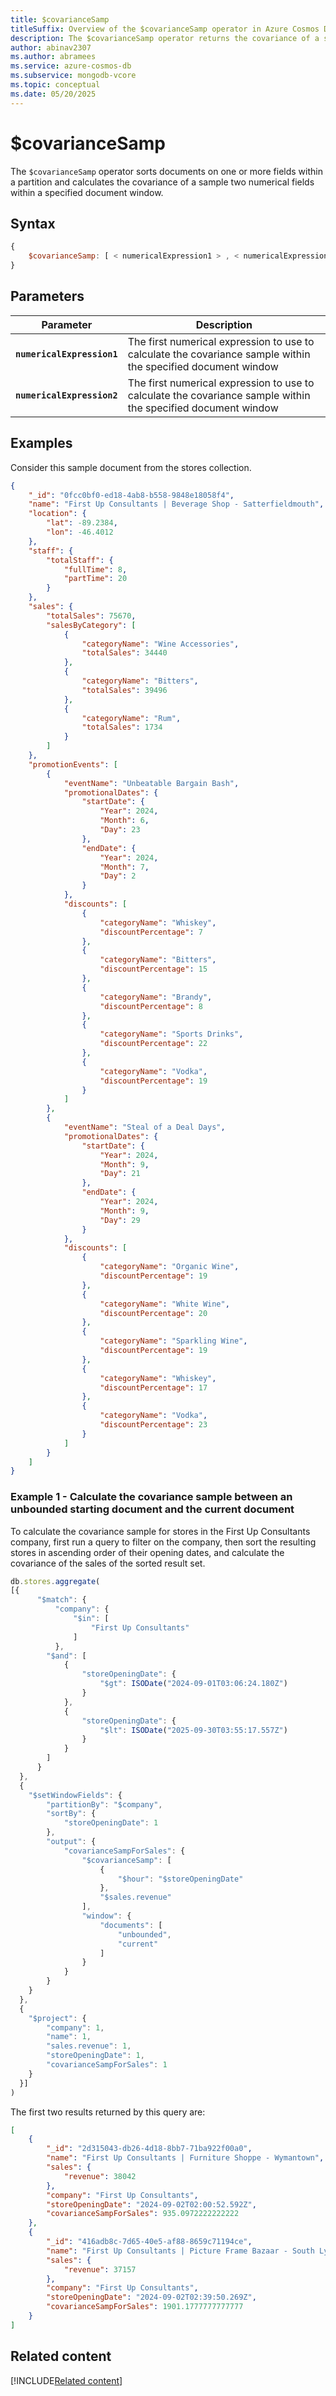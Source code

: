 ```yaml
---
title: $covarianceSamp
titleSuffix: Overview of the $covarianceSamp operator in Azure Cosmos DB for MongoDB (vCore)
description: The $covarianceSamp operator returns the covariance of a sample of two numerical expressions
author: abinav2307
ms.author: abramees
ms.service: azure-cosmos-db
ms.subservice: mongodb-vcore
ms.topic: conceptual
ms.date: 05/20/2025
---
```


# $covarianceSamp

The `$covarianceSamp` operator sorts documents on one or more fields within a partition and calculates the covariance of a sample two numerical fields within a specified document window.

## Syntax

```javascript
{
    $covarianceSamp: [ < numericalExpression1 > , < numericalExpression2 > ]
}
```

## Parameters

| Parameter | Description |
| --- | --- |
| **`numericalExpression1`** | The first numerical expression to use to calculate the covariance sample within the specified document window|
| **`numericalExpression2`** | The first numerical expression to use to calculate the covariance sample within the specified document window|

## Examples

Consider this sample document from the stores collection.

```json
{
    "_id": "0fcc0bf0-ed18-4ab8-b558-9848e18058f4",
    "name": "First Up Consultants | Beverage Shop - Satterfieldmouth",
    "location": {
        "lat": -89.2384,
        "lon": -46.4012
    },
    "staff": {
        "totalStaff": {
            "fullTime": 8,
            "partTime": 20
        }
    },
    "sales": {
        "totalSales": 75670,
        "salesByCategory": [
            {
                "categoryName": "Wine Accessories",
                "totalSales": 34440
            },
            {
                "categoryName": "Bitters",
                "totalSales": 39496
            },
            {
                "categoryName": "Rum",
                "totalSales": 1734
            }
        ]
    },
    "promotionEvents": [
        {
            "eventName": "Unbeatable Bargain Bash",
            "promotionalDates": {
                "startDate": {
                    "Year": 2024,
                    "Month": 6,
                    "Day": 23
                },
                "endDate": {
                    "Year": 2024,
                    "Month": 7,
                    "Day": 2
                }
            },
            "discounts": [
                {
                    "categoryName": "Whiskey",
                    "discountPercentage": 7
                },
                {
                    "categoryName": "Bitters",
                    "discountPercentage": 15
                },
                {
                    "categoryName": "Brandy",
                    "discountPercentage": 8
                },
                {
                    "categoryName": "Sports Drinks",
                    "discountPercentage": 22
                },
                {
                    "categoryName": "Vodka",
                    "discountPercentage": 19
                }
            ]
        },
        {
            "eventName": "Steal of a Deal Days",
            "promotionalDates": {
                "startDate": {
                    "Year": 2024,
                    "Month": 9,
                    "Day": 21
                },
                "endDate": {
                    "Year": 2024,
                    "Month": 9,
                    "Day": 29
                }
            },
            "discounts": [
                {
                    "categoryName": "Organic Wine",
                    "discountPercentage": 19
                },
                {
                    "categoryName": "White Wine",
                    "discountPercentage": 20
                },
                {
                    "categoryName": "Sparkling Wine",
                    "discountPercentage": 19
                },
                {
                    "categoryName": "Whiskey",
                    "discountPercentage": 17
                },
                {
                    "categoryName": "Vodka",
                    "discountPercentage": 23
                }
            ]
        }
    ]
}
```

### Example 1 - Calculate the covariance sample between an unbounded starting document and the current document

To calculate the covariance sample for stores in the First Up Consultants company, first run a query to filter on the company, then sort the resulting stores in ascending order of their opening dates, and calculate the covariance of the sales of the sorted result set.

```javascript
db.stores.aggregate(
[{
      "$match": {
          "company": {
              "$in": [
                  "First Up Consultants"
              ]
          },
        "$and": [
            {
                "storeOpeningDate": {
                    "$gt": ISODate("2024-09-01T03:06:24.180Z")
                }
            },
            {
                "storeOpeningDate": {
                    "$lt": ISODate("2025-09-30T03:55:17.557Z")
                }
            }
        ]
      }
  },
  {
    "$setWindowFields": {
        "partitionBy": "$company",
        "sortBy": {
            "storeOpeningDate": 1
        },
        "output": {
            "covarianceSampForSales": {
                "$covarianceSamp": [
                    {
                        "$hour": "$storeOpeningDate"
                    },
                    "$sales.revenue"
                ],
                "window": {
                    "documents": [
                        "unbounded",
                        "current"
                    ]
                }
            }
        }
    }
  },
  {
    "$project": {
        "company": 1,
        "name": 1,
        "sales.revenue": 1,
        "storeOpeningDate": 1,
        "covarianceSampForSales": 1
    }
  }]
)
```

The first two results returned by this query are:

```json
[
    {
        "_id": "2d315043-db26-4d18-8bb7-71ba922f00a0",
        "name": "First Up Consultants | Furniture Shoppe - Wymantown",
        "sales": {
            "revenue": 38042
        },
        "company": "First Up Consultants",
        "storeOpeningDate": "2024-09-02T02:00:52.592Z",
        "covarianceSampForSales": 935.0972222222222
    },
    {
        "_id": "416adb8c-7d65-40e5-af88-8659c71194ce",
        "name": "First Up Consultants | Picture Frame Bazaar - South Lysanneborough",
        "sales": {
            "revenue": 37157
        },
        "company": "First Up Consultants",
        "storeOpeningDate": "2024-09-02T02:39:50.269Z",
        "covarianceSampForSales": 1901.1777777777777
    }
]
```

## Related content

[!INCLUDE[Related content](../includes/related-content.md)]
